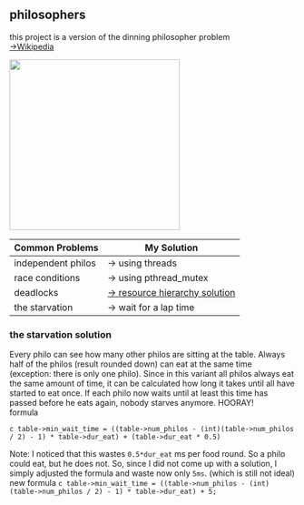 ## philosophers
this project is a version of the dinning philosopher problem <br>
[->Wikipedia](https://en.wikipedia.org/wiki/Dining_philosophers_problem)
<br>

<img src="https://upload.wikimedia.org/wikipedia/commons/thumb/7/7b/An_illustration_of_the_dining_philosophers_problem.png/800px-An_illustration_of_the_dining_philosophers_problem.png" width="300" />

| Common Problems  | My Solution |
| ------------- | ------------- |
| independent philos                | -> using threads  |
| race conditions                   | -> using pthread_mutex  |
| deadlocks                         | [-> resource hierarchy solution]([https://www.mathworks.com/help/simevents/ug/dining-philosophers-problem.html](https://medium.com/science-journal/the-dining-philosophers-problem-fded861c37ed)https://medium.com/science-journal/the-dining-philosophers-problem-fded861c37ed)  |
| the starvation                    | -> wait for a lap time |

### the starvation solution
Every philo can see how many other philos are sitting at the table. Always half of the philos (result rounded down) can eat at the same time (exception: there is only one philo). Since in this variant all philos always eat the same amount of time, it can be calculated how long it takes until all have started to eat once. If each philo now waits until at least this time has passed before he eats again, nobody starves anymore. HOORAY! <br>
formula

```c table->min_wait_time = ((table->num_philos - (int)(table->num_philos / 2) - 1) * table->dur_eat) + (table->dur_eat * 0.5) ``` 

Note:
I noticed that this wastes ```0.5*dur_eat``` ms per food round. So a philo could eat, but he does not.
So, since I did not come up with a solution, I simply adjusted the formula and waste now only ```5ms```. (which is still not ideal)<br>
new formula
```c table->min_wait_time = ((table->num_philos - (int)(table->num_philos / 2) - 1) * table->dur_eat) + 5; ```